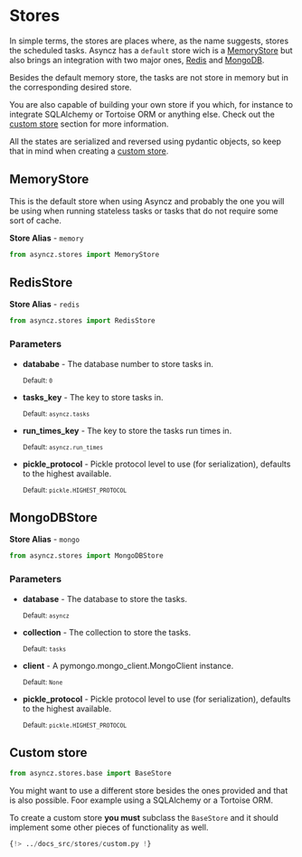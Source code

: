 # Stores

In simple terms, the stores are places where, as the name suggests, stores the scheduled tasks.
Asyncz has a `default` store wich is a [MemoryStore](#memoryStore) but also brings an integration
with two major ones, [Redis](#redisstore) and [MongoDB](#mongostore).

Besides the default memory store, the tasks are not store in memory but in the corresponding desired
store.

You are also capable of building your own store if you which, for instance to integrate SQLAlchemy
or Tortoise ORM or anything else. Check out the [custom store](#custom-store) section for more
information.

All the states are serialized and reversed using pydantic objects, so keep that in mind when
creating a [custom store](#custom-store).

## MemoryStore

This is the default store when using Asyncz and probably the one you will be using when running
stateless tasks or tasks that do not require some sort of cache.

**Store Alias** - `memory`

```python
from asyncz.stores import MemoryStore
```

## RedisStore

**Store Alias** - `redis`

```python
from asyncz.stores import RedisStore
```

### Parameters

* **datababe** - The database number to store tasks in.

    <sup>Default: `0`</sup>

* **tasks_key** - The key to store tasks in.

    <sup>Default: `asyncz.tasks`</sup>

* **run_times_key** - The key to store the tasks run times in.

    <sup>Default: `asyncz.run_times`</sup>

* **pickle_protocol** - Pickle protocol level to use (for serialization), defaults to the
highest available.

    <sup>Default: `pickle.HIGHEST_PROTOCOL`</sup>

## MongoDBStore

**Store Alias** - `mongo`

```python
from asyncz.stores import MongoDBStore
```

### Parameters

* **database** - The database to store the tasks.

    <sup>Default: `asyncz`</sup>

* **collection** - The collection to store the tasks.

    <sup>Default: `tasks`</sup>

* **client** - A pymongo.mongo_client.MongoClient instance.

    <sup>Default: `None`</sup>

* **pickle_protocol** - Pickle protocol level to use (for serialization), defaults to the highest
available.

    <sup>Default: `pickle.HIGHEST_PROTOCOL`</sup>

## Custom store

```python
from asyncz.stores.base import BaseStore
```

You might want to use a different store besides the ones provided and that is also possible.
Foor example using a SQLAlchemy or a Tortoise ORM.

To create a custom store **you must** subclass the `BaseStore` and it should implement some
other pieces of functionality as well.

```python
{!> ../docs_src/stores/custom.py !}
```
